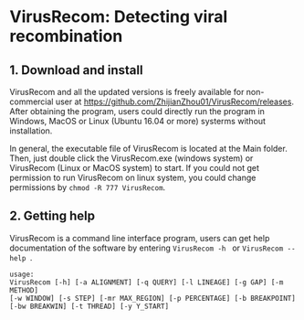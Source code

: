 # VirusRecom: Detecting viral recombination

## 1. Download and install
VirusRecom and all the updated versions is freely available for non-commercial user at https://github.com/ZhijianZhou01/VirusRecom/releases. After obtaining the program,
users could directly run the program in Windows, MacOS or Linux (Ubuntu 16.04 or more) systerms without installation.

In general, the executable file of VirusRecom is located at the Main folder. Then, just double click the VirusRecom.exe (windows system) or VirusRecom (Linux or MacOS system) to start. If you could not get permission to run VirusRecom on linux system, you could change permissions by ```chmod -R 777 VirusRecom```. 


## 2.	Getting help
VirusRecom is a command line interface program, users can get help documentation of the software by entering  ```VirusRecom -h ``` or  ```VirusRecom --help ```. 

 ```
usage: 
VirusRecom [-h] [-a ALIGNMENT] [-q QUERY] [-l LINEAGE] [-g GAP] [-m METHOD] 
[-w WINDOW] [-s STEP] [-mr MAX_REGION] [-p PERCENTAGE] [-b BREAKPOINT] 
[-bw BREAKWIN] [-t THREAD] [-y Y_START]
 ```
